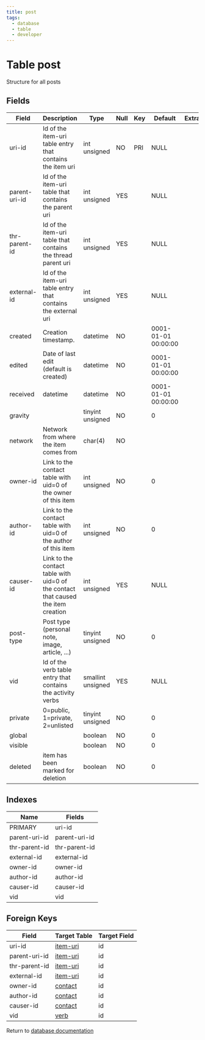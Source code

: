 ```yaml
---
title: post
tags:
  - database
  - table
  - developer
---
```

# Table post

Structure for all posts

## Fields

| Field         | Description                                                                       | Type              | Null | Key | Default             | Extra |
| ------------- | --------------------------------------------------------------------------------- | ----------------- | ---- | --- | ------------------- | ----- |
| uri-id        | Id of the item-uri table entry that contains the item uri                         | int unsigned      | NO   | PRI | NULL                |       |
| parent-uri-id | Id of the item-uri table that contains the parent uri                             | int unsigned      | YES  |     | NULL                |       |
| thr-parent-id | Id of the item-uri table that contains the thread parent uri                      | int unsigned      | YES  |     | NULL                |       |
| external-id   | Id of the item-uri table entry that contains the external uri                     | int unsigned      | YES  |     | NULL                |       |
| created       | Creation timestamp.                                                               | datetime          | NO   |     | 0001-01-01 00:00:00 |       |
| edited        | Date of last edit (default is created)                                            | datetime          | NO   |     | 0001-01-01 00:00:00 |       |
| received      | datetime                                                                          | datetime          | NO   |     | 0001-01-01 00:00:00 |       |
| gravity       |                                                                                   | tinyint unsigned  | NO   |     | 0                   |       |
| network       | Network from where the item comes from                                            | char(4)           | NO   |     |                     |       |
| owner-id      | Link to the contact table with uid=0 of the owner of this item                    | int unsigned      | NO   |     | 0                   |       |
| author-id     | Link to the contact table with uid=0 of the author of this item                   | int unsigned      | NO   |     | 0                   |       |
| causer-id     | Link to the contact table with uid=0 of the contact that caused the item creation | int unsigned      | YES  |     | NULL                |       |
| post-type     | Post type (personal note, image, article, ...)                                    | tinyint unsigned  | NO   |     | 0                   |       |
| vid           | Id of the verb table entry that contains the activity verbs                       | smallint unsigned | YES  |     | NULL                |       |
| private       | 0=public, 1=private, 2=unlisted                                                   | tinyint unsigned  | NO   |     | 0                   |       |
| global        |                                                                                   | boolean           | NO   |     | 0                   |       |
| visible       |                                                                                   | boolean           | NO   |     | 0                   |       |
| deleted       | item has been marked for deletion                                                 | boolean           | NO   |     | 0                   |       |

## Indexes

| Name          | Fields        |
| ------------- | ------------- |
| PRIMARY       | uri-id        |
| parent-uri-id | parent-uri-id |
| thr-parent-id | thr-parent-id |
| external-id   | external-id   |
| owner-id      | owner-id      |
| author-id     | author-id     |
| causer-id     | causer-id     |
| vid           | vid           |

## Foreign Keys

| Field         | Target Table                 | Target Field |
| ------------- | ---------------------------- | ------------ |
| uri-id        | [item-uri](./db_item-uri.md) | id           |
| parent-uri-id | [item-uri](./db_item-uri.md) | id           |
| thr-parent-id | [item-uri](./db_item-uri.md) | id           |
| external-id   | [item-uri](./db_item-uri.md) | id           |
| owner-id      | [contact](./db_contact.md)   | id           |
| author-id     | [contact](./db_contact.md)   | id           |
| causer-id     | [contact](./db_contact.md)   | id           |
| vid           | [verb](./db_verb.md)         | id           |

Return to [database documentation](./index.md)
